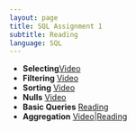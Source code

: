 ```yaml
---
layout: page
title: SQL Assignment 1
subtitle: Reading
language: SQL
---
```


* __Selecting__[Video](http://software-carpentry.org/v4/databases/select.html)
* __Filtering__ [Video](http://software-carpentry.org/v4/databases/filter.html)
* __Sorting__ [Video](http://software-carpentry.org/v4/databases/sort.html)
* __Nulls__ [Video](http://software-carpentry.org/v4/databases/null.html)
* __Basic Queries__ [Reading](http://datacarpentry.github.io/sql-ecology/01-sql-basic-queries.html)
* __Aggregation__ [Video](http://software-carpentry.org/v4/databases/aggregation.html)|[Reading](http://datacarpentry.github.io/sql-ecology/02-sql-aggregation.html)
